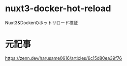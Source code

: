 # nuxt3-docker-hot-reload
Nuxt3&Dockerのホットリロード検証

# 元記事
https://zenn.dev/harusame0616/articles/6c15d80ea39f76
